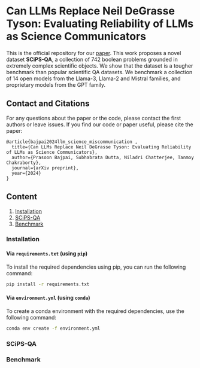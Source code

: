 # Can LLMs Replace Neil DeGrasse Tyson: Evaluating Reliability of LLMs as Science Communicators
This is the official repository for our <a href = 'https://openreview.net/forum?id=Eqpnq1sC43'> paper</a>. This work proposes a novel dataset **SCiPS-QA**, a collection of 742 boolean problems grounded in extremely complex scientific objects. We show that the dataset is a tougher benchmark than popular scientific QA datasets. We benchmark a collection of 14 open models from the Llama-3, Llama-2 and Mistral families, and proprietary models from the GPT family.<br>

## Contact and Citations
For any questions about the paper or the code, please contact the first authors or leave issues. If you find our code or paper useful, please cite the paper:
```
@article{bajpai2024llm_science_miscommunication ,
  title={Can LLMs Replace Neil DeGrasse Tyson: Evaluating Reliability of LLMs as Science Communicators},
  author={Prasoon Bajpai, Subhabrata Dutta, Niladri Chatterjee, Tanmoy Chakraborty},
  journal={arXiv preprint},
  year={2024}
}
```

## Content

1. [Installation](#installation)
2. [SCiPS-QA](#scipsqa)
3. [Benchmark](#benchmark)

### Installation

#### Via `requirements.txt` (using `pip`)
To install the required dependencies using pip, you can run the following command:

```bash
pip install -r requirements.txt
```

#### Via `environment.yml` (using `conda`)
To create a conda environment with the required dependencies, use the following command:

```bash
conda env create -f environment.yml
```

### SCiPS-QA
### Benchmark
